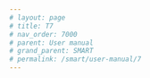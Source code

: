 ```yaml
---
# layout: page
# title: T7
# nav_order: 7000
# parent: User manual
# grand_parent: SMART
# permalink: /smart/user-manual/7
---
```

<!-- Table of Contents
{: .no_toc .text-delta }

1. TOC
{:toc}

{% include_relative _user-manual-7.md %} -->
